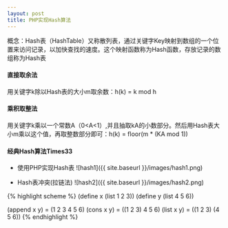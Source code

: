 ```yaml
---
layout: post
title: PHP实现Hash算法
---
```


概念：Hash表（HashTable）又称散列表，通过关键字Key映射到数组的一个位置来访问记录，以加快查找的速度。这个映射函数称为Hash函数，存放记录的数组称为Hash表

#### 直接取余法
用关键字k除以Hash表的大小m取余数：h(k) = k mod h

#### 乘积取整法
用关键字k乘以一个常数A（0<A<1）,并且抽取kA的小数部分。然后用Hash表大小m乘以这个值，再取整数部分即可：h(k) = floor(m * (KA mod 1))

#### 经典Hash算法Times33


* 使用PHP实现Hash表
![hash1]({{ site.baseurl }}/images/hash1.png)

* Hash表冲突(拉链法)
![hash2]({{ site.baseurl }}/images/hash2.png)


{% highlight scheme %}
(define x (list 1 2 3))
(define y (list 4 5 6))

(append x y) = (1 2 3 4 5 6)
(cons x y)   = ((1 2 3) 4 5 6)
(list x y)   = ((1 2 3) (4 5 6))
{% endhighlight %}
